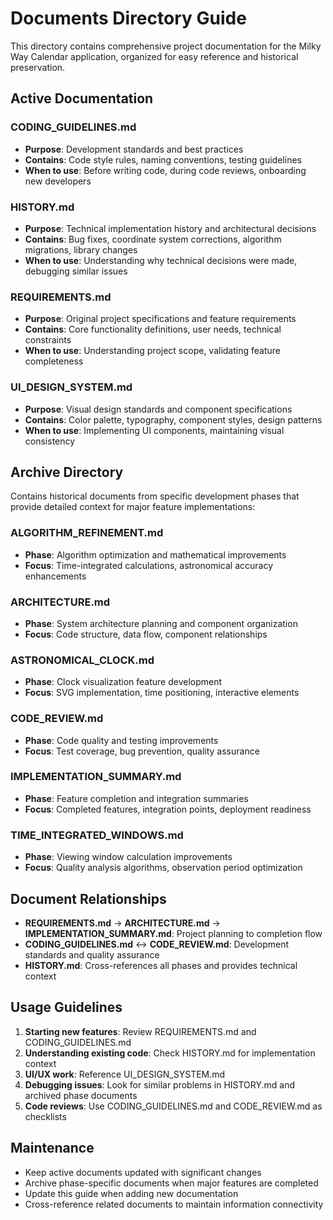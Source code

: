 # Documents Directory Guide

This directory contains comprehensive project documentation for the Milky Way
Calendar application, organized for easy reference and historical preservation.

## Active Documentation

### CODING_GUIDELINES.md

- **Purpose**: Development standards and best practices
- **Contains**: Code style rules, naming conventions, testing guidelines
- **When to use**: Before writing code, during code reviews, onboarding new
  developers

### HISTORY.md

- **Purpose**: Technical implementation history and architectural decisions
- **Contains**: Bug fixes, coordinate system corrections, algorithm migrations,
  library changes
- **When to use**: Understanding why technical decisions were made, debugging
  similar issues

### REQUIREMENTS.md

- **Purpose**: Original project specifications and feature requirements
- **Contains**: Core functionality definitions, user needs, technical
  constraints
- **When to use**: Understanding project scope, validating feature completeness

### UI_DESIGN_SYSTEM.md

- **Purpose**: Visual design standards and component specifications
- **Contains**: Color palette, typography, component styles, design patterns
- **When to use**: Implementing UI components, maintaining visual consistency

## Archive Directory

Contains historical documents from specific development phases that provide
detailed context for major feature implementations:

### ALGORITHM_REFINEMENT.md

- **Phase**: Algorithm optimization and mathematical improvements
- **Focus**: Time-integrated calculations, astronomical accuracy enhancements

### ARCHITECTURE.md

- **Phase**: System architecture planning and component organization
- **Focus**: Code structure, data flow, component relationships

### ASTRONOMICAL_CLOCK.md

- **Phase**: Clock visualization feature development
- **Focus**: SVG implementation, time positioning, interactive elements

### CODE_REVIEW.md

- **Phase**: Code quality and testing improvements
- **Focus**: Test coverage, bug prevention, quality assurance

### IMPLEMENTATION_SUMMARY.md

- **Phase**: Feature completion and integration summaries
- **Focus**: Completed features, integration points, deployment readiness

### TIME_INTEGRATED_WINDOWS.md

- **Phase**: Viewing window calculation improvements
- **Focus**: Quality analysis algorithms, observation period optimization

## Document Relationships

- **REQUIREMENTS.md** → **ARCHITECTURE.md** → **IMPLEMENTATION_SUMMARY.md**:
  Project planning to completion flow
- **CODING_GUIDELINES.md** ↔ **CODE_REVIEW.md**: Development standards and
  quality assurance
- **HISTORY.md**: Cross-references all phases and provides technical context

## Usage Guidelines

1. **Starting new features**: Review REQUIREMENTS.md and CODING_GUIDELINES.md
2. **Understanding existing code**: Check HISTORY.md for implementation context
3. **UI/UX work**: Reference UI_DESIGN_SYSTEM.md
4. **Debugging issues**: Look for similar problems in HISTORY.md and archived
   phase documents
5. **Code reviews**: Use CODING_GUIDELINES.md and CODE_REVIEW.md as checklists

## Maintenance

- Keep active documents updated with significant changes
- Archive phase-specific documents when major features are completed
- Update this guide when adding new documentation
- Cross-reference related documents to maintain information connectivity

